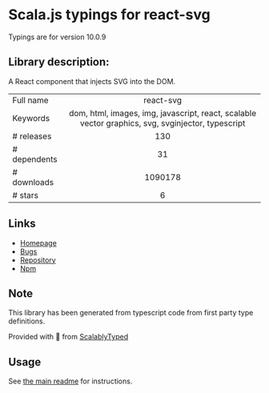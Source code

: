 
# Scala.js typings for react-svg

Typings are for version 10.0.9

## Library description:
A React component that injects SVG into the DOM.

|                    |                 |
| ------------------ | :-------------: |
| Full name          | react-svg |
| Keywords           | dom, html, images, img, javascript, react, scalable vector graphics, svg, svginjector, typescript |
| # releases         | 130 |
| # dependents       | 31 |
| # downloads        | 1090178 |
| # stars            | 6 |

## Links
- [Homepage](https://github.com/tanem/react-svg)
- [Bugs](https://github.com/tanem/react-svg/issues)
- [Repository](https://github.com/tanem/react-svg)
- [Npm](https://www.npmjs.com/package/react-svg)
    


## Note
This library has been generated from typescript code from first party type definitions.

Provided with :purple_heart: from [ScalablyTyped](https://github.com/oyvindberg/ScalablyTyped)

## Usage
See [the main readme](../../readme.md) for instructions.


